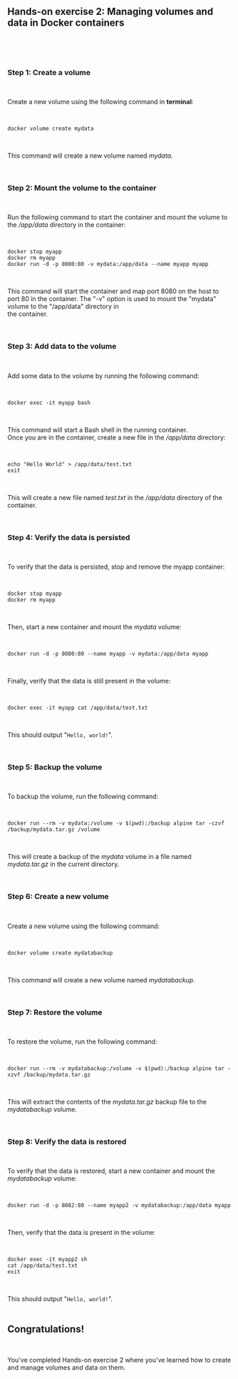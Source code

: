 <h2>Hands-on exercise 2: Managing volumes and data in Docker containers</h2>
<p>&nbsp;</p>
<div>&nbsp;</div>
<h3>Step 1: Create a volume</h3>
<p>&nbsp;</p>
<div>Create a new volume using the following command in <strong>terminal</strong>:</div>
<p>&nbsp;</p>
<div>
<pre class="language-javascript"><code>docker volume create mydata</code></pre>
</div>
<p>&nbsp;</p>
<div>This command will create a new volume named <em>mydata</em>.</div>
<p>&nbsp;</p>
<h3>Step 2: Mount the volume to the container</h3>
<p>&nbsp;</p>
<div>Run the following command to start the container and mount the volume to the <em>/app/data</em> directory in the container:</div>
<p>&nbsp;</p>
<div>
<pre class="language-javascript"><code>docker stop myapp
docker rm myapp
docker run -d -p 8080:80 -v mydata:/app/data --name myapp myapp</code></pre>
</div>
<p>&nbsp;</p>
<div>This command will start the container and map port 8080 on the host to port 80 in the container. The "-v" option is used to mount the "mydata" volume to the "/app/data" directory in</div>
<div>the container.</div>
<p>&nbsp;</p>
<h3>Step 3: Add data to the volume</h3>
<p>&nbsp;</p>
<div>Add some data to the volume by running the following command:</div>
<p>&nbsp;</p>
<div>
<pre class="language-javascript"><code>docker exec -it myapp bash</code></pre>
</div>
<p>&nbsp;</p>
<div>This command will start a Bash shell in the running container.</div>
<div>Once you are in the container, create a new file in the <em>/app/data</em> directory:</div>
<p>&nbsp;</p>
<div>
<pre class="language-markup"><code>echo "Hello World" &gt; /app/data/test.txt
exit</code></pre>
</div>
<p>&nbsp;</p>
<div>This will create a new file named <em>test.txt</em> in the <em>/app/data</em>&nbsp;directory of the container.</div>
<p>&nbsp;</p>
<h3>Step 4: Verify the data is persisted</h3>
<p>&nbsp;</p>
<div>To verify that the data is persisted, stop and remove the myapp container:</div>
<p>&nbsp;</p>
<div>
<pre class="language-javascript"><code>docker stop myapp
docker rm myapp</code></pre>
</div>
<p>&nbsp;</p>
<div>Then, start a new container and mount the <em>mydata</em> volume:</div>
<p>&nbsp;</p>
<div>
<pre class="language-javascript"><code>docker run -d -p 8080:80 --name myapp -v mydata:/app/data myapp</code></pre>
</div>
<p>&nbsp;</p>
<div>Finally, verify that the data is still present in the volume:</div>
<p>&nbsp;</p>
<div>
<pre class="language-javascript"><code>docker exec -it myapp cat /app/data/test.txt</code></pre>
</div>
<p>&nbsp;</p>
<div>This should output "<code>Hello, world!</code>".</div>
<p>&nbsp;</p>
<h3>Step 5: Backup the volume</h3>
<p>&nbsp;</p>
<div>To backup the volume, run the following command:</div>
<p>&nbsp;</p>
<div>
<pre class="language-javascript"><code>docker run --rm -v mydata:/volume -v $(pwd):/backup alpine tar -czvf /backup/mydata.tar.gz /volume</code></pre>
</div>
<p>&nbsp;</p>
<div>This will create a backup of the <em>mydata</em> volume in a file named <em>mydata.tar.gz</em> in the current directory.</div>
<p>&nbsp;</p>
<h3>Step 6: Create a new volume</h3>
<p>&nbsp;</p>
<div>Create a new volume using the following command:</div>
<p>&nbsp;</p>
<div>
<pre class="language-markup"><code>docker volume create mydatabackup</code></pre>
</div>
<p>&nbsp;</p>
<div>This command will create a new volume named <em>mydatabackup</em>.</div>
<p>&nbsp;</p>
<h3>Step 7: Restore the volume</h3>
<p>&nbsp;</p>
<div>To restore the volume, run the following command:</div>
<p>&nbsp;</p>
<div>
<pre class="language-markup"><code>docker run --rm -v mydatabackup:/volume -v $(pwd):/backup alpine tar -xzvf /backup/mydata.tar.gz</code></pre>
</div>
<p>&nbsp;</p>
<div>This will extract the contents of the <em>mydata.tar.gz</em>&nbsp;backup file to the <em>mydatabackup</em>&nbsp;volume.</div>
<p>&nbsp;</p>
<h3>Step 8: Verify the data is restored</h3>
<p>&nbsp;</p>
<div>To verify that the data is restored, start a new container and mount the <em>mydatabackup</em>&nbsp;volume:</div>
<p>&nbsp;</p>
<div>
<pre class="language-markup"><code>docker run -d -p 8082:80 --name myapp2 -v mydatabackup:/app/data myapp</code></pre>
</div>
<p>&nbsp;</p>
<div>Then, verify that the data is present in the volume:</div>
<p>&nbsp;</p>
<div>
<pre class="language-markup"><code>docker exec -it myapp2 sh
cat /app/data/test.txt
exit</code></pre>
</div>
<p>&nbsp;</p>
<div>This should output "<code>Hello, world!</code>".</div>
<div>&nbsp;</div>
<h2>Congratulations!</h2>
<p>&nbsp;</p>
<p>You've completed Hands-on exercise 2 where you've learned how to create and manage volumes and data on them.</p>
